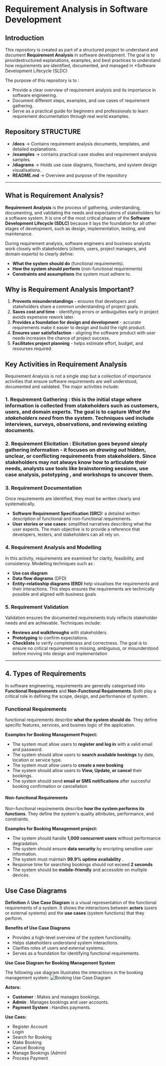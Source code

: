 # Requirement Analysis in Software Development 

## Introduction 
This repository is created as part of a structured project to understand and document **Requirement Analysis** in software development. The goal is to providestructured explanations, examples, and best practices to understand how requirements are identified, documented, and managed in *Software Development Lifecycle (SLDC)

The purpose of this repository is to :
- Provide a clear overview of requirement analysis and its importance in software engineering.
- Document different steps, examples, and use cases of requirement gathering.
- Serve as a practical guide for beginners and professionals to learn requirement documentation through real world examples.

## Repository STRUCTURE 
- **/docs** → Contains requirement analysis documents, templates, and detailed explanations.
- **/examples** → contains practical case studies and requirement analysis samples.
- **/diagrams** → Holds use case diagrams, flowcharts, and system design visualisations.
- **README.md** → Overview and purpose of the repository 

---

## What is Requirement Analysis?
**Requirement Analysis** is the process of gathering, understanding, documenting, and validating the needs and expectations of stakeholders for a software system. It is one of the most critical phases of the **Software Development Lifecycle (SDLC)** because it lays the foundation for all other stages of development, such as design, implementation, testing, and maintenance. 

During requirement analysis, software engineers and business analysts work closely with stakeholders (clients, users, project managers, and domain experts) to clearly define:
- **What the system should do** (functional requirements).
- **How the system should perform** (non-functional requirements)
- **Constraints and assumptions** the system must adhere to.


## Why is Requirement Analysis Important?
1. **Prevents misunderstandings** - ensures that developers and stakeholders share a common understanding of project goals. 
2. **Saves cost and time** - identifying errors or ambuiguities early in project avoids expensive rework later.
3. **Provides a foundation for design and development** - accurate requirements make it easier to design and build the right product.
4. **Ensures user satisfisfaction** - aligning the software product with user needs increases the chance of project success. 
5. **Facilitates project planning** - helps estimate effort, budget, and resourses required. 

## Key Activities in Requirement Analysis
Requirement Analysis is not a single step but a collection of importance activities that ensure software requirements are well understood, documented and validated. The major activities include:
### 1. Requirement Gathering : this is the initial stage where information is collected from stakeholders such as customers, users, and domain experts. The goal is to capture *What the stakeholders need* from the system. Techniques ued include interviews, surveys, observations, and reviewing existing documents.

### 2. Requirement Elicitation : Elicitation goes beyond simply gathering information - it focuses on *drawing out* hidden, unclear, or conflicting requirements from stakeholders. Since stakeholders may not always know how to articulate their needs, analysts use tools like brainstorming sessions, use case analysis, pototyping , and workshops to uncover them.

### 3. Requirement Documentation 
Once requirements are identified, they must be written  clearly and systematically. 
- **Software Requirement Specification (SRC):** a detailed written description of functional and non-functional requirements.
- **User stories or use cases:** simplified narratives describing what the user expects.
The main objective is to provide a reference that developers, testers, and stakeholders can all rely on.

### 4. Requirement Analysis and Modelling 
In this activity, requirements are examined for clarity, feasibility, and consistency.
Modelling techniques such as :
- **Use cas diagram**
- **Data flow diagrams** (DFD)
- **Entity-relatioship diagrams (ERD)**
help visualises the requirements and their interactions. This steps ensures the requirements are technically possible and aligned with business goals

### 5. Requirement Validation 
Validation ensures the documented requirements truly reflects stakeholder needs and are achievable. Techniques include:
- **Reviews and walkthroughs** with stakeholders.
- **Prototyping** to confirm expectations.
- **Checklists** to verify completeness and correctness.
The goal is to  ensure no critical requirement is missing, ambiguous, or misunderstood before moving into design and implementation

---

## 4. Types of Requirements 
In software engineering, requirements are generally categorised into **Functional Requirements** and **Non-Functional Requirements**. Both play a critical role in defining the scope, design, and performance of system.

### Functional Requirements 
 functional requirements describe **what the system should do**. They define specific features, services, and busines logic of the application. 

 **Examples for Booking Management Project:**
 - The system must allow users to **register and log in** with a valid email and password.
 - The system should allow users to **search available bookings** by date, location or service type. 
 - The system must allow users to **create a new booking**
 - The system should allow users to **View, Update, or cancel** their bookings.
 - The system should send **email or SMS notifications** after succesful booking confirmation or cancellation 

 #### Non-functional Requirements
 Non-functional requirements describe **how the system performs its functions**. They define the system's quality attributes, performance, and constraints. 

 **Examples for Booking Management project:**
 - The system should handle **1,000 concurrent users** without performance degradation.
 - The system should ensure **data security** by encripting sensitive user information.
 - The system must maintain **99.9% uptime availability** .
 - Response time for searching bookings should not exceed **2 seconds**
 - The system should be **mobile-friendly** and accessible on multiple devices. 

## Use Case Diagrams
**Definition**
A **Use Case Diagram** is a visual representation of the functional requirements of a system. It shows the interactions between **actors** (users or external systems) and the **use cases** (system functions) that they perform.

**Benefits of Use Case Diagrams**
- Provides a high-level overview of the system functionality.
- Helps stakeholders understand system interactions.
- Clarifies roles of users and external systems.
- Serves as a foundation for identifying functional requirements.

**Use Case Diagram for Booking Management System**

The following use diagram illustrates the interactions in the booking management system:
![Booking Use Case Diagram](alx-booking-uc.png)

**Actors:**
- **Customer** : Makes and manages bookings.
- **Admin** : Manages bookings and user accounts.
- **Payment System** : Handles payments.

**Use Caes:**
- Register Account
- Login
- Search for Booking
- Make Booking
- Cancel Booking 
- Manage Bookings (Admin)
- Process Payment